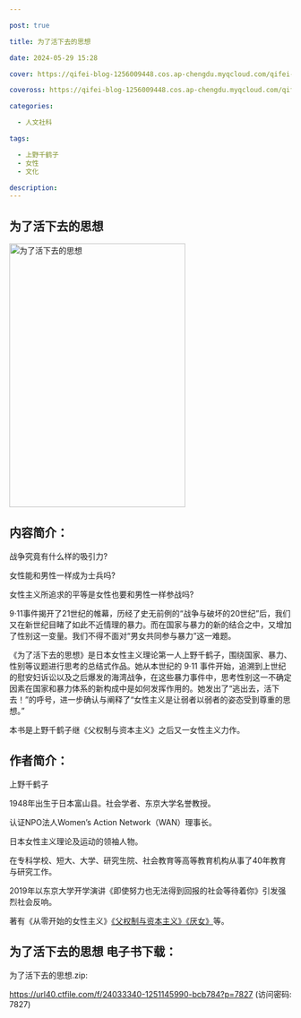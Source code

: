 ```yaml
---

post: true

title: 为了活下去的思想

date: 2024-05-29 15:28

cover: https://qifei-blog-1256009448.cos.ap-chengdu.myqcloud.com/qifei-blog/6589471ac458853aefd4c2ca.jpg

coveross: https://qifei-blog-1256009448.cos.ap-chengdu.myqcloud.com/qifei-blog/6589471ac458853aefd4c2ca.jpg

categories:

  - 人文社科

tags:

  - 上野千鹤子
  - 女性
  - 文化

description:
---
```


## 为了活下去的思想
<img alt="为了活下去的思想 " class="aligncenter loaded" data-was-processed="true" decoding="async" fetchpriority="high" height="471" src="https://qifei-blog-1256009448.cos.ap-chengdu.myqcloud.com/qifei-blog/6589471ac458853aefd4c2ca.jpg " style="cursor: zoom-in;" width="314"/>

## 内容简介：

战争究竟有什么样的吸引力?

女性能和男性一样成为士兵吗?

女性主义所追求的平等是女性也要和男性一样参战吗?

9·11事件揭开了21世纪的帷幕，历经了史无前例的“战争与破坏的20世纪”后，我们又在新世纪目睹了如此不近情理的暴力。而在国家与暴力的新的结合之中，又增加了性别这一变量。我们不得不面对“男女共同参与暴力”这一难题。

《为了活下去的思想》是日本女性主义理论第一人上野千鹤子，围绕国家、暴力、性别等议题进行思考的总结式作品。她从本世纪的 9·11 事件开始，追溯到上世纪的慰安妇诉讼以及之后爆发的海湾战争，在这些暴力事件中，思考性别这一不确定因素在国家和暴力体系的新构成中是如何发挥作用的。她发出了“逃出去，活下去！”的呼号，进一步确认与阐释了“女性主义是让弱者以弱者的姿态受到尊重的思想。”

本书是上野千鹤子继《父权制与资本主义》之后又一女性主义力作。

## 作者简介：

上野千鹤子

1948年出生于日本富山县。社会学者、东京大学名誉教授。

认证NPO法人Women’s Action Network（WAN）理事长。

日本女性主义理论及运动的领袖人物。

在专科学校、短大、大学、研究生院、社会教育等高等教育机构从事了40年教育与研究工作。

2019年以东京大学开学演讲《即使努力也无法得到回报的社会等待着你》引发强烈社会反响。

著有《从零开始的女性主义》<a href="https://www.huibooks.com/3847.html">《父权制与资本主义》</a><a href="https://www.huibooks.com/12412.html">《厌女》</a>等。

## 为了活下去的思想 电子书下载：

为了活下去的思想.zip: 

https://url40.ctfile.com/f/24033340-1251145990-bcb784?p=7827 (访问密码: 7827)
